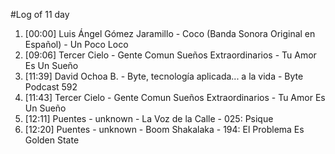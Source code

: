 #Log of 11 day

1. [00:00] Luis Ángel Gómez Jaramillo - Coco (Banda Sonora Original en Español) - Un Poco Loco
1. [09:06] Tercer Cielo - Gente Comun Sueños Extraordinarios - Tu Amor Es Un Sueño
1. [11:39] David Ochoa B. - Byte, tecnología aplicada... a la vida - Byte Podcast 592
1. [11:43] Tercer Cielo - Gente Comun Sueños Extraordinarios - Tu Amor Es Un Sueño
1. [12:11] Puentes - unknown - La Voz de la Calle - 025: Psique
1. [12:20] Puentes - unknown - Boom Shakalaka - 194: El Problema Es Golden State

